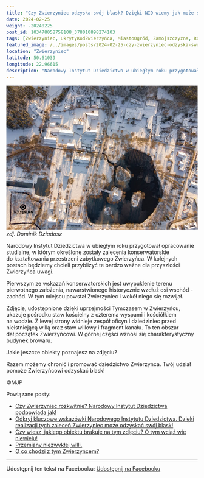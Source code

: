 ```yaml
---
title: "Czy Zwierzyniec odzyska swój blask? Dzięki NID wiemy jak może się to stać!"
date: 2024-02-25
weight: -20240225
post_id: 103478058758108_378010898274103
tags: [Zwierzyniec, UkrytyKodZwierzyńca, MiastoOgród, Zamojszczyzna, Roztocze, Lubelskie, villarestituta, turystyka, dziedzictwo, zabytki, krajobrazy, TajemnicePrzeszłości, PodróżeWczasie, MagiczneMiejsce]
featured_image: /../images/posts/2024-02-25-czy-zwierzyniec-odzyska-swoj-blask-dzieki-nid-wiemy-jak.jpg
location: "Zwierzyniec"
latitude: 50.61039
longitude: 22.96615
description: "Narodowy Instytut Dziedzictwa w ubiegłym roku przygotował opracowanie studialne, w którym określone zostały zalecenia konserwatorskie do kształtowania..."
---
```


![zdj. Dominik Dziadosz](/images/posts/2024-02-25-czy-zwierzyniec-odzyska-swoj-blask-dzieki-nid-wiemy-jak.jpg)
*zdj. Dominik Dziadosz*

Narodowy Instytut Dziedzictwa w ubiegłym roku przygotował opracowanie studialne, w którym określone zostały zalecenia konserwatorskie do kształtowania przestrzeni zabytkowego Zwierzyńca. W kolejnych postach będziemy chcieli przybliżyć te bardzo ważne dla przyszłości Zwierzyńca uwagi.

Pierwszym ze wskazań konserwatorskich jest uwypuklenie terenu pierwotnego założenia, nawarstwionego historycznie wzdłuż osi wschód - zachód. W tym miejscu powstał Zwierzyniec i wokół niego się rozwijał.

Zdjęcie, udostępnione dzięki uprzejmości Tymczasem w Zwierzyńcu, ukazuje pośrodku staw kościelny z czterema wyspami i kościółkiem na wodzie. Z lewej strony widnieje zespół oficyn i dziedziniec przed nieistniejącą willą oraz staw willowy i fragment kanału. To ten obszar dał początek Zwierzyńcowi. W górnej części wznosi się charakterystyczny budynek browaru.

Jakie jeszcze obiekty poznajesz na zdjęciu?

Razem możemy chronić i promować dziedzictwo Zwierzyńca. Twój udział pomoże Zwierzyńcowi odzyskać blask!



©MJP

Powiązane posty:
- [Czy Zwierzyniec rozkwitnie? Narodowy Instytut Dziedzictwa podpowiada jak!](/posts/Czy-Zwierzyniec-rozkwitnie-Narodowy-Instytut-Dziedzictwa)
- [Odkryj kluczowe wskazówki Narodowego Instytutu Dziedzictwa. Dzięki realizacji tych zaleceń Zwierzyniec może odzyskać swój blask!](/posts/Odkryj-kluczowe-wskazowki-Narodowego-Instytutu-Dziedzictwa)
- [Czy wiesz, jakiego obiektu brakuje na tym zdjęciu? O tym wciąż wie niewielu!](/posts/Czy-wiesz-jakiego-obiektu-brakuje-na-tym-zdjeciu-O-tym)
- [Przemiany niezwykłej willi.](/posts/Przemiany-niezwyklej-willi)
- [O co chodzi z tym Zwierzyńcem?](/posts/O-co-chodzi-z-tym-Zwierzyncem)


---

Udostępnij ten tekst na Facebooku:
[Udostępnij na Facebooku](https://www.facebook.com/sharer/sharer.php?u=https://stowarzyszeniewachniewskiej.pl/posts/Czy-Zwierzyniec-odzyska-swoj-blask-Dzieki-NID-wiemy-jak)

<script type="application/ld+json">
{
  "@context": "https://schema.org",
  "@type": "BlogPosting",
  "headline": "Czy Zwierzyniec odzyska swój blask? Dzięki NID wiemy jak może się to stać!",
  "datePublished": "2024-02-25",
  "dateModified": "2024-02-25",
  "author": {
    "@type": "Person",
    "name": "Michał Jan Patyk"
  },
  "publisher": {
    "@type": "Organization",
    "name": "Stowarzyszenie im. Aleksandry Wachniewskiej",
    "logo": {
      "@type": "ImageObject",
      "url": "https://stowarzyszeniewachniewskiej.pl/images/logo/logo.svg"
    }
  },
  "mainEntityOfPage": {
    "@type": "WebPage",
    "@id": "https://stowarzyszeniewachniewskiej.pl/posts/Czy-Zwierzyniec-odzyska-swoj-blask-Dzieki-NID-wiemy-jak"
  },
  "image": {
    "@type": "ImageObject",
    "url": "https://stowarzyszeniewachniewskiej.pl/images/posts/2024-02-25-czy-zwierzyniec-odzyska-swoj-blask-dzieki-nid-wiemy-jak.jpg"
  },
  "articleSection": "Dziedzictwo Kulturowe i Zabytki",
  "keywords": "Zwierzyniec, UkrytyKodZwierzyńca, MiastoOgród, Zamojszczyzna, Roztocze, Lubelskie, villarestituta, turystyka, dziedzictwo, zabytki, krajobrazy, TajemnicePrzeszłości, PodróżeWczasie, MagiczneMiejsce",
  "wordCount": 131,
  "articleBody": "Narodowy Instytut Dziedzictwa w ubiegłym roku przygotował opracowanie studialne, w którym określone zostały zalecenia konserwatorskie do kształtowania przestrzeni zabytkowego Zwierzyńca. W kolejnych postach będziemy chcieli przybliżyć te bardzo ważne dla przyszłości Zwierzyńca uwagi.\n\nPierwszym ze wskazań konserwatorskich jest uwypuklenie terenu pierwotnego założenia, nawarstwionego historycznie wzdłuż osi wschód - zachód. W tym miejscu powstał Zwierzyniec i wokół niego się rozwijał.\n\nZdjęcie, udostępnione dzięki uprzejmości Tymczasem w Zwierzyńcu, ukazuje pośrodku staw kościelny z czterema wyspami i kościółkiem na wodzie. Z lewej strony widnieje zespół oficyn i dziedziniec przed nieistniejącą willą oraz staw willowy i fragment kanału. To ten obszar dał początek Zwierzyńcowi. W górnej części wznosi się charakterystyczny budynek browaru.\n\nJakie jeszcze obiekty poznajesz na zdjęciu?\n\nRazem możemy chronić i promować dziedzictwo Zwierzyńca. Twój udział pomoże Zwierzyńcowi odzyskać blask!\n\n              \n\nzdj. Dominik Dziadosz\n©MJP",
  "description": "Odkryj piękno Zwierzyńca i jego zabytki.",
  "copyrightHolder": {
    "@type": "Person",
    "name": "Michał Jan Patyk"
  }
}
</script>
<script type="application/ld+json">
{
  "@context": "https://schema.org",
  "@type": "BreadcrumbList",
  "itemListElement": [
    {
      "@type": "ListItem",
      "position": 1,
      "name": "Home",
      "item": "https://stowarzyszeniewachniewskiej.pl"
    },
    {
      "@type": "ListItem",
      "position": 2,
      "name": "posts",
      "item": "https://stowarzyszeniewachniewskiej.pl/posts"
    },
    {
      "@type": "ListItem",
      "position": 3,
      "name": "Czy Zwierzyniec odzyska swój blask? Dzięki NID wiemy jak może się to stać!",
      "item": "https://stowarzyszeniewachniewskiej.pl/posts/Czy-Zwierzyniec-odzyska-swoj-blask-Dzieki-NID-wiemy-jak"
    }
  ]
}
</script>
